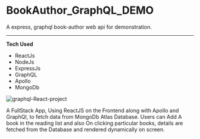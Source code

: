 <h1>BookAuthor_GraphQL_DEMO</h1>
A express, graphql book-author web api for demonstration.
<hr/>
<b>Tech Used</b>
<ul>
  <li>ReactJs</li>
  <li>NodeJs</li>
  <li>ExpressJs</li>
  <li>GraphQL</li>
  <li>Apollo</li>
  <li>MongoDb</li>
</ul>

![graphql-React-project](https://user-images.githubusercontent.com/29317939/206835906-3de7ceda-ac5e-434d-a4a0-3868ff85ce71.jpg)

A FullStack App, Using ReactJS on the Frontend along with Apollo and GraphQl, to fetch data from MongoDb Atlas Database.
Users can Add A book in the reading list and also On clicking particular books, details are fetched from the Database and rendered dynamically on screen.
